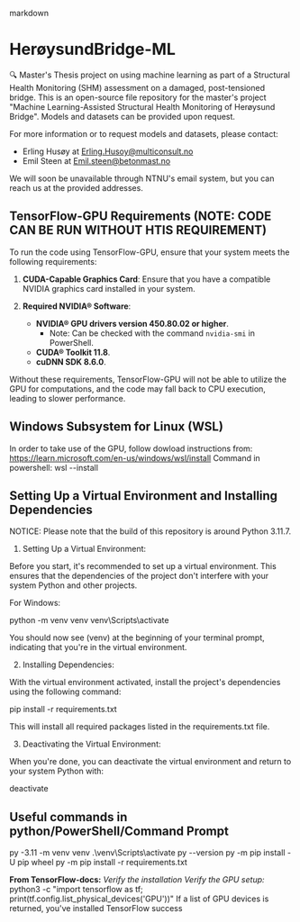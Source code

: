 markdown

# HerøysundBridge-ML
🔍 Master's Thesis project on using machine learning as part of a Structural Health Monitoring (SHM) assessment on a damaged, post-tensioned bridge. This is an open-source file repository for the master's project "Machine Learning-Assisted Structural Health Monitoring of Herøysund Bridge". Models and datasets can be provided upon request.

For more information or to request models and datasets, please contact:

- Erling Husøy at [Erling.Husoy@multiconsult.no](mailto:Erling.Husoy@multiconsult.no)
- Emil Steen at [Emil.steen@betonmast.no](mailto:Emil.steen@betonmast.no)

We will soon be unavailable through NTNU's email system, but you can reach us at the provided addresses.

## TensorFlow-GPU Requirements (NOTE: CODE CAN BE RUN WITHOUT HTIS REQUIREMENT)
To run the code using TensorFlow-GPU, ensure that your system meets the following requirements:

1. **CUDA-Capable Graphics Card**: Ensure that you have a compatible NVIDIA graphics card installed in your system.

2. **Required NVIDIA® Software**:
    - **NVIDIA® GPU drivers version 450.80.02 or higher**.
        - Note: Can be checked with the command `nvidia-smi` in PowerShell.
    - **CUDA® Toolkit 11.8**.
    - **cuDNN SDK 8.6.0**.

Without these requirements, TensorFlow-GPU will not be able to utilize the GPU for computations, and the code may fall back to CPU execution, leading to slower performance.

## Windows Subsystem for Linux (WSL)
In order to take use of the GPU, follow  dowload instructions from: https://learn.microsoft.com/en-us/windows/wsl/install
Command in powershell: wsl --install

## Setting Up a Virtual Environment and Installing Dependencies
NOTICE: Please note that the build of this repository is around Python 3.11.7.

1. Setting Up a Virtual Environment:

Before you start, it's recommended to set up a virtual environment. This ensures that the dependencies of the project don't interfere with your system Python and other projects.

For Windows:

python -m venv venv
venv\Scripts\activate

You should now see (venv) at the beginning of your terminal prompt, indicating that you're in the virtual environment.

2. Installing Dependencies:

With the virtual environment activated, install the project's dependencies using the following command:

pip install -r requirements.txt

This will install all required packages listed in the requirements.txt file.

3. Deactivating the Virtual Environment:

When you're done, you can deactivate the virtual environment and return to your system Python with:

deactivate

## Useful commands in python/PowerShell/Command Prompt
py -3.11 -m venv venv
.\venv\Scripts\activate
py --version
py -m pip install -U pip wheel
py -m pip install -r requirements.txt



**From TensorFlow-docs:**
*Verify the installation*
*Verify the GPU setup:*
    python3 -c "import tensorflow as tf; print(tf.config.list_physical_devices('GPU'))"
    If a list of GPU devices is returned, you've installed TensorFlow success
